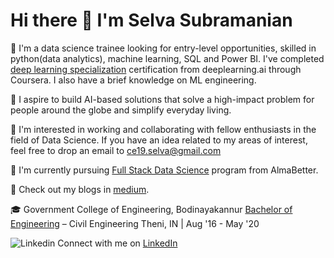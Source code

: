 # Hi there 👋 I'm Selva Subramanian 

🔭 I'm a data science trainee looking for entry-level opportunities, skilled in python(data analytics), machine learning, SQL and Power BI. I've completed [deep learning specialization](https://drive.google.com/drive/folders/1qlf9P4xCXSbEkzFk0LN5CHIYusxSpXr0?usp=sharing) certification from deeplearning.ai through Coursera. I also have a brief knowledge on ML engineering.

💬 I aspire to build AI-based solutions that solve a high-impact problem for people around the globe and simplify everyday living.

👯 I'm interested in working and collaborating with fellow enthusiasts in the field of Data Science. If you have an idea related to my areas of interest, feel free to drop an email to ce19.selva@gmail.com

🌱 I'm currently pursuing [Full Stack Data Science](https://drive.google.com/drive/folders/1GrJLycURjGqsatndTb1O-7GNNZHlPXRi?usp=sharing) program from AlmaBetter. 

📝 Check out my blogs in [medium](https://medium.com/@ce19-selva).

🎓 Government College of Engineering, Bodinayakannur
[Bachelor of Engineering](https://drive.google.com/file/d/14uwzxsfoXrRKeaowpAnalOaGLiwi598Q/view?usp=sharing) – Civil Engineering	Theni, IN | Aug '16 - May '20
 
![Linkedin](https://i.stack.imgur.com/gVE0j.png) Connect with me on [LinkedIn](https://www.linkedin.com/in/selva-subramanian-957361191/)
